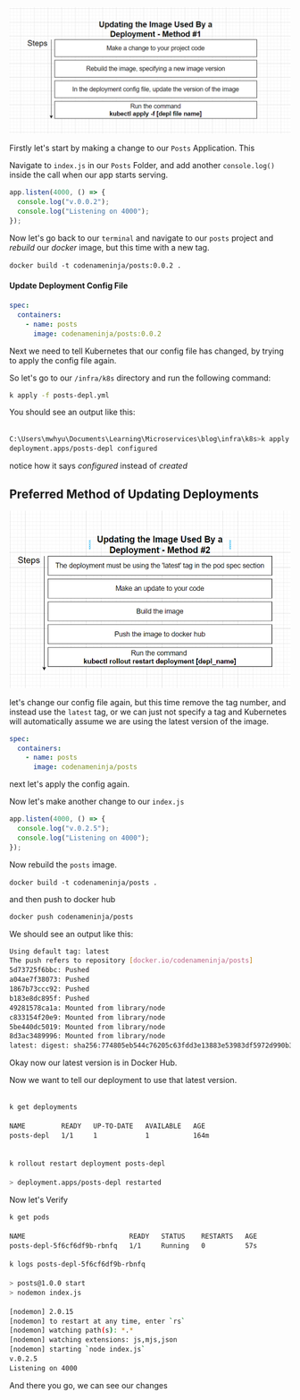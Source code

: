 ![updating-deployments](../../doc_assets/screenshots/Docker/updating-deployments.png)

Firstly let's start by making a change to our `Posts` Application. This

Navigate to `index.js` in our `Posts` Folder, and add another `console.log()` inside the call when our app starts serving.

```js
app.listen(4000, () => {
  console.log("v.0.0.2");
  console.log("Listening on 4000");
});
```

Now let's go back to our `terminal` and navigate to our `posts` project and _rebuild_ our _docker_ image, but this time with a new tag.

`docker build -t codenameninja/posts:0.0.2 .`

#### Update Deployment Config File

```yml
spec:
  containers:
    - name: posts
      image: codenameninja/posts:0.0.2
```

Next we need to tell Kubernetes that our config file has changed, by trying to apply the config file again.

So let's go to our `/infra/k8s` directory and run the following command:

```bash
k apply -f posts-depl.yml

```

You should see an output like this:

```bash

C:\Users\mwhyu\Documents\Learning\Microservices\blog\infra\k8s>k apply -f posts-depl.yml
deployment.apps/posts-depl configured

```

notice how it says _configured_ instead of _created_

## Preferred Method of Updating Deployments

![updating-deployments-2](../../doc_assets/screenshots/Docker/updating-deployments-2.png)

let's change our config file again, but this time remove the tag number, and instead use the `latest` tag, or we can just not specify a tag and Kubernetes will automatically assume we are using the latest version of the image.

```yml
spec:
  containers:
    - name: posts
      image: codenameninja/posts
```

next let's apply the config again. 

Now let's make another change to our `index.js`

```js
app.listen(4000, () => {
  console.log("v.0.2.5");
  console.log("Listening on 4000");
});

```

Now rebuild the `posts` image. 

`docker build -t codenameninja/posts .`

and then push to docker hub

```bash
docker push codenameninja/posts
```

We should see an output like this:

```bash
Using default tag: latest
The push refers to repository [docker.io/codenameninja/posts]
5d73725f6bbc: Pushed
a04ae7f38073: Pushed
1867b73ccc92: Pushed
b183e8dc895f: Pushed
49281578ca1a: Mounted from library/node
c833154f20e9: Mounted from library/node
5be440dc5019: Mounted from library/node
8d3ac3489996: Mounted from library/node
latest: digest: sha256:774805eb544c76205c63fdd3e13883e53983df5972d990b336cc87245b7068fa size: 1992

```

Okay now our latest version is in Docker Hub. 

Now we want to tell our deployment to use that latest version.

```bash

k get deployments

NAME         READY   UP-TO-DATE   AVAILABLE   AGE    
posts-depl   1/1     1            1           164m   


k rollout restart deployment posts-depl

> deployment.apps/posts-depl restarted


```

Now let's Verify

```bash
k get pods

NAME                          READY   STATUS    RESTARTS   AGE
posts-depl-5f6cf6df9b-rbnfq   1/1     Running   0          57s

k logs posts-depl-5f6cf6df9b-rbnfq

> posts@1.0.0 start
> nodemon index.js

[nodemon] 2.0.15
[nodemon] to restart at any time, enter `rs`
[nodemon] watching path(s): *.*
[nodemon] watching extensions: js,mjs,json
[nodemon] starting `node index.js`
v.0.2.5
Listening on 4000
```

And there you go, we can see our changes